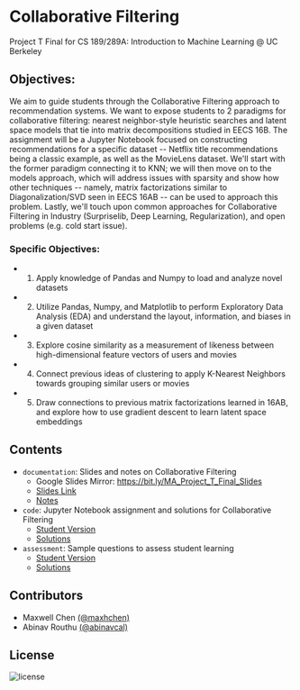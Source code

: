 # Collaborative Filtering

Project T Final for CS 189/289A: Introduction to Machine Learning @ UC Berkeley

## Objectives:
We aim to guide students through the Collaborative Filtering approach to recommendation systems. We want to expose students to 2 paradigms for collaborative filtering: nearest neighbor-style heuristic searches and latent space models that tie into matrix decompositions studied in EECS 16B. The assignment will be a Jupyter Notebook focused on constructing recommendations for a specific dataset -- Netflix title recommendations being a classic example, as well as the MovieLens dataset. We'll start with the former paradigm connecting it to KNN; we will then move on to the models approach, which will address issues with sparsity and show how other techniques -- namely, matrix factorizations similar to Diagonalization/SVD seen in EECS 16AB -- can be used to approach this problem. Lastly, we'll touch upon common approaches for Collaborative Filtering in Industry (Surpriselib, Deep Learning, Regularization), and open problems (e.g. cold start issue).

### Specific Objectives:
- 1) Apply knowledge of Pandas and Numpy to load and analyze novel datasets
- 2) Utilize Pandas, Numpy, and Matplotlib to perform Exploratory Data Analysis (EDA) and understand the layout, information, and biases in a given dataset
- 3) Explore cosine similarity as a measurement of likeness between high-dimensional feature vectors of users and movies
- 4) Connect previous ideas of clustering to apply K-Nearest Neighbors towards grouping similar users or movies
- 5) Draw connections to previous matrix factorizations learned in 16AB, and explore how to use gradient descent to learn latent space embeddings

## Contents

- `documentation`: Slides and notes on Collaborative Filtering
  - Google Slides Mirror: https://bit.ly/MA_Project_T_Final_Slides
  - [Slides Link](https://github.com/maxhchen/MA-Project-T-Final-FA20/blob/main/documentation/CollabFilteringSlides.pdf)
  - [Notes](https://github.com/maxhchen/MA-Project-T-Final-FA20/blob/main/documentation/NotesCF.pdf)
- `code`: Jupyter Notebook assignment and solutions for Collaborative Filtering
  - [Student Version](https://github.com/maxhchen/MA-Project-T-Final-FA20/blob/main/code/%5BStudent%20Copy%20%5D%20Collaborative%20Filtering.ipynb)
  - [Solutions](https://github.com/maxhchen/MA-Project-T-Final-FA20/blob/main/code/%5BSolutions%5D%20Collaborative%20Filtering.ipynb)
- `assessment`: Sample questions to assess student learning
  - [Student Version](https://github.com/maxhchen/MA-Project-T-Final-FA20/blob/main/assessment/%5BStudent%20Copy%5D%20189%20Project%20T%20Assessment.pdf)
  - [Solutions](https://github.com/maxhchen/MA-Project-T-Final-FA20/blob/main/assessment/%5BSolutions%5D%20189%20Project%20T%20Assessment.pdf)

## Contributors

- Maxwell Chen [(@maxhchen)][maxwell]
- Abinav Routhu [(@abinavcal)][abinav]

[maxwell]: https://github.com/maxhchen
[abinav]: https://github.com/abinavcal

## License

![license](https://img.shields.io/badge/license-MIT-brightgreen)
